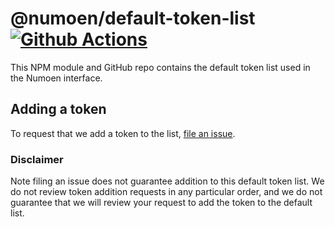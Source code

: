 # @numoen/default-token-list [![Github Actions][gha-badge]][gha]

[gha]: https://github.com/numoen/subgraph/actions
[gha-badge]: https://github.com/Numoen/subgraph/actions/workflows/main.yml/badge.svg

This NPM module and GitHub repo contains the default token list used in the Numoen interface.

## Adding a token

To request that we add a token to the list,
[file an issue](https://github.com/Numoen/default-token-list/issues/new?assignees=&labels=token+request&template=token-request.md&title=Add+%7BTOKEN_SYMBOL%7D%3A+%7BTOKEN_NAME%7D).

### Disclaimer

Note filing an issue does not guarantee addition to this default token list.
We do not review token addition requests in any particular order, and we do not
guarantee that we will review your request to add the token to the default list.
